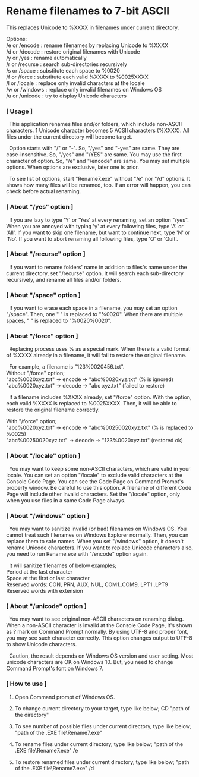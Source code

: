 # Rename filenames to 7-bit ASCII

This replaces Unicode to %XXXX in filenames under current directory.

Options:  
/e or /encode  : rename filenames by replacing Unicode to %XXXX  
/d or /decode  : restore original filenames with Unicode  
/y or /yes     : rename automatically  
/r or /recurse : search sub-directories recursively  
/s or /space   : substitute each space to %0020  
/f or /force   : substitute each valid %XXXX to %0025XXXX  
/l or /locale  : replace only invalid characters at the locale  
/w or /windows : replace only invalid filenames on Windows OS  
/u or /unicode : try to display Unicode characters  


### [ Usage ]

&nbsp; This application renames files and/or folders, which include non-ASCII characters.
1 Unicode character becomes 5 ACSII characters (%XXXX).
All files under the current directory will become target.

&nbsp; Option starts with "/" or "-". So, "/yes" and "-yes" are same.
They are case-insensitive. So, "/yes" and "/YES" are same.
You may use the first character of option. So, "/e" and "/encode" are same.
You may set multiple options. When options are exclusive, later one is prior.

&nbsp; To see list of options, start "Rename7.exe" without "/e" nor "/d" options.
It shows how many files will be renamed, too.
If an error will happen, you can check before actual renaming.


### [ About "/yes" option ]

&nbsp; If you are lazy to type 'Y' or 'Yes' at every renaming, set an option "/yes".
When you are annoyed with typing 'y' at every following files, type 'A' or 'All'.
If you want to skip one filename, but want to continue next, type 'N' or 'No'.
If you want to abort renaming all following files, type 'Q' or 'Quit'.


### [ About "/recurse" option ]

&nbsp; If you want to rename folders' name in addition to files's name 
under the current directory, set "/recurse" option.
It will search each sub-directory recursively, and rename all files and/or folders.


### [ About "/space" option ]

&nbsp; If you want to erase each space in a filename, you may set an option "/space".
Then, one " " is replaced to "%0020".
When there are multiple spaces, "  " is replaced to "%0020%0020".


### [ About "/force" option ]

&nbsp; Replacing process uses % as a special mark.
When there is a valid format of %XXXX already in a filename,
it will fail to restore the original filename.

&nbsp; For example, a filename is "123%0020456.txt".  
Without "/force" option;  
"abc%0020xyz.txt" -> encode -> "abc%0020xyz.txt" (% is ignored)  
"abc%0020xyz.txt" -> decode -> "abc xyz.txt" (failed to restore)

&nbsp; If a filename includes %XXXX already, set "/force" option.
With the option, each valid %XXXX is replaced to %0025XXXX.
Then, it will be able to restore the original filename correctly.

With "/force" option;  
"abc%0020xyz.txt" -> encode -> "abc%00250020xyz.txt" (% is replaced to %0025)  
"abc%00250020xyz.txt" -> decode -> "123%0020xyz.txt" (restored ok)


### [ About "/locale" option ]

&nbsp; You may want to keep some non-ASCII characters, which are valid in your locale.
You can set an option "/locale" to exclude valid characters at the Console Code Page.
You can see the Code Page on Command Prompt's property window.
Be careful to use this option.
A filename of different Code Page will include other invalid characters.
Set the "/locale" option, only when you use files in a same Code Page always.


### [ About "/windows" option ]

&nbsp; You may want to sanitize invalid (or bad) filenames on Windows OS.
You cannot treat such filenames on Windows Explorer normally.
Then, you can replace them to safe names.
When you set "/windows" option, it doesn't rename Unicode characters.
If you want to replace Unicode characters also,
you need to run Rename.exe with "/encode" option again.

&nbsp; It will sanitize filenames of below examples;  
Period at the last character  
Space at the first or last character  
Reserved words: CON, PRN, AUX, NUL, COM1..COM9, LPT1..LPT9  
Reserved words with extension


### [ About "/unicode" option ]

&nbsp; You may want to see original non-ASCII characters on renaming dialog.
When a non-ASCII character is invalid at the Console Code Page,
it's shown as ? mark on Command Prompt normally.
By using UTF-8 and proper font, you may see such character correctly.
This option changes output to UTF-8 to show Unicode characters.

&nbsp; Caution, the result depends on Windows OS version and user setting.
Most unicode characters are OK on Windows 10.
But, you need to change Command Prompt's font on Windows 7.


### [ How to use ]

1) Open Command prompt of Windows OS.

2) To change current directory to your target, type like below;
CD "path of the directory"

3) To see number of possible files under current directory, type like below;
"path of the .EXE file\Rename7.exe"

4) To rename files under current directory, type like below;
"path of the .EXE file\Rename7.exe" /e

5) To restore renamed files under current directory, type like below;
"path of the .EXE file\Rename7.exe" /d
